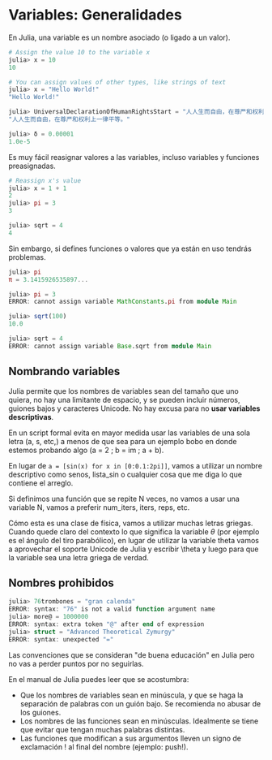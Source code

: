 # Variables: Generalidades

En Julia, una variable es un nombre asociado (o ligado a un valor). 
```julia
# Assign the value 10 to the variable x
julia> x = 10
10

# You can assign values of other types, like strings of text
julia> x = "Hello World!"
"Hello World!"

julia> UniversalDeclarationOfHumanRightsStart = "人人生而自由，在尊严和权利上一律平等。"
"人人生而自由，在尊严和权利上一律平等。"

julia> δ = 0.00001
1.0e-5
```
Es muy fácil reasignar valores a las variables, incluso variables y funciones preasignadas.
```julia
# Reassign x's value
julia> x = 1 + 1
2
julia> pi = 3
3

julia> sqrt = 4
4
```
Sin embargo, si defines funciones o valores que ya están en uso tendrás problemas.
```julia
julia> pi
π = 3.1415926535897...

julia> pi = 3
ERROR: cannot assign variable MathConstants.pi from module Main

julia> sqrt(100)
10.0

julia> sqrt = 4
ERROR: cannot assign variable Base.sqrt from module Main
```
## Nombrando variables
Julia permite que los nombres de variables sean del tamaño que uno quiera, no hay una limitante de espacio, y se pueden incluir números, guiones bajos y caracteres Unicode. No hay excusa para no **usar variables descriptivas**.

En un script formal evita en mayor medida usar las variables de una sola letra (a, s, etc,) a menos de que sea para un ejemplo bobo en donde estemos probando algo (a = 2 ; b = im ; a + b).

En lugar de `a = [sin(x) for x in [0:0.1:2pi]]`, vamos a utilizar un nombre descriptivo como senos, lista_sin o cualquier cosa que me diga lo que contiene el arreglo.

Si definimos una función que se repite N veces, no vamos a usar una variable N, vamos a preferir num_iters, iters, reps, etc.

Cómo esta es una clase de física, vamos a utilizar muchas letras griegas. Cuando quede claro del contexto lo que significa la variable $\theta$ (por ejemplo es el ángulo del tiro parabólico), en lugar de utilizar la variable theta vamos a aprovechar el soporte Unicode de Julia y escribir \theta y luego <TAB> para que la variable sea una letra griega de verdad.

## Nombres prohibidos
```julia
julia> 76trombones = "gran calenda"
ERROR: syntax: "76" is not a valid function argument name
julia> more@ = 1000000
ERROR: syntax: extra token "@" after end of expression
julia> struct = "Advanced Theoretical Zymurgy"
ERROR: syntax: unexpected "="
```
Las convenciones que se consideran "de buena educación" en Julia pero no vas a perder puntos por no seguirlas.

En el manual de Julia puedes leer que se acostumbra:

* Que los nombres de variables sean en minúscula, y que se haga la separación de palabras con un guión bajo. Se recomienda no abusar de los guiones.
* Los nombres de las funciones sean en minúsculas. Idealmente se tiene que evitar que tengan muchas palabras distintas.
* Las funciones que modifican a sus argumentos lleven un signo de exclamación ! al final del nombre (ejemplo: push!).
